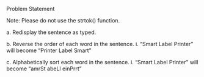 
Problem Statement

Note: Please do not use the strtok() function.

a. Redisplay the sentence as typed.

b. Reverse the order of each word in the sentence.
i. “Smart Label Printer” will become “Printer Label Smart”

c. Alphabetically sort each word in the sentence.
i. “Smart Label Printer” will become “amrSt abeLl einPrrt”


